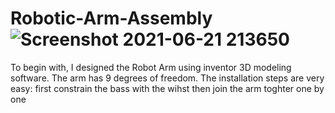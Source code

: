 # Robotic-Arm-Assembly![Screenshot 2021-06-21 213650](https://user-images.githubusercontent.com/85850480/122811388-17904880-d2d9-11eb-9568-1d1e361915fa.jpeg)

To begin with, I designed the Robot Arm using inventor 3D modeling software. The arm has 9 degrees of freedom.
The installation steps are very easy:
first constrain the bass with the wihst then join the arm toghter one by one 
